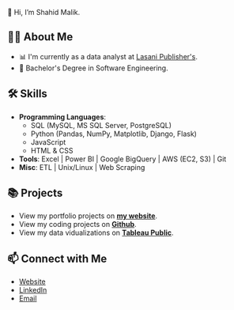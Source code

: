 👋 Hi, I’m Shahid Malik. 

## 🙋‍♀️ About Me

- 📊 I'm currently as a data analyst at [Lasani Publisher's](https://www.facebook.com/p/Lasani-Publishers-Lahore-100068993319135/?_rdr).
- 📐 Bachelor's Degree in Software Engineering.

## 🛠 Skills
- **Programming Languages**:
    - SQL (MySQL, MS SQL Server, PostgreSQL)
    - Python (Pandas, NumPy, Matplotlib, Django, Flask)
    - JavaScript
    - HTML & CSS
- **Tools**: Excel | Power BI | Google BigQuery | AWS (EC2, S3) | Git
- **Misc**: ETL | Unix/Linux | Web Scraping

## 📚 Projects

- View my portfolio projects on [**my website**](https://www.kellyjadams.com/portfolio). 
- View my coding projects on [**Github**](https://github.com/kellyjadams?tab=repositories).
- View my data vidualizations on [**Tableau Public**](https://public.tableau.com/app/profile/kellyjadams).


## 📫 Connect with Me

- [Website](https://shahidmalik.vercel.app)
- [LinkedIn](https://www.linkedin.com/in/shahid-malik24/)
- [Email](mailto:shahidawan145@gmail.com)
